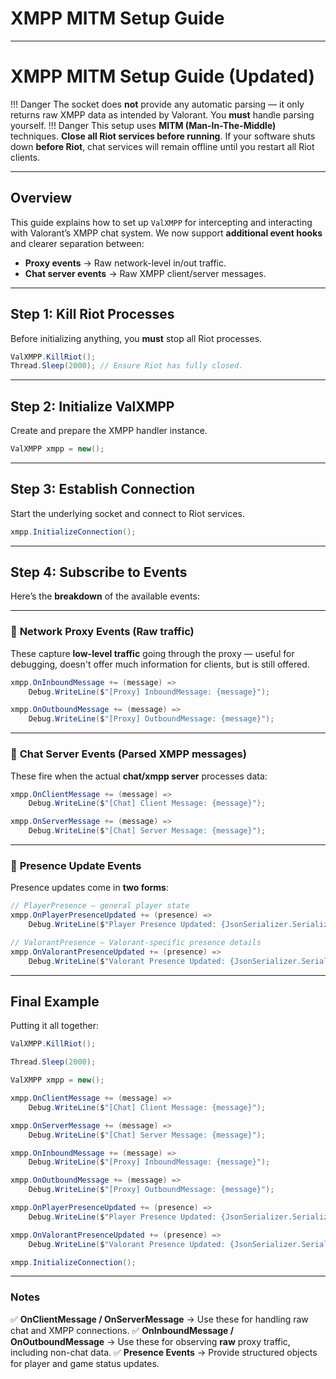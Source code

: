 # XMPP MITM Setup Guide

---

# XMPP MITM Setup Guide (Updated)

!!! Danger
	The socket does **not** provide any automatic parsing — it only returns raw XMPP data as intended by Valorant. You **must** handle parsing yourself.
!!! Danger
	This setup uses **MITM (Man-In-The-Middle)** techniques. **Close all Riot services before running**.
  	If your software shuts down **before Riot**, chat services will remain offline until you restart all Riot clients.

---

## Overview

This guide explains how to set up `ValXMPP` for intercepting and interacting with Valorant’s XMPP chat system.
We now support **additional event hooks** and clearer separation between:

* **Proxy events** → Raw network-level in/out traffic.
* **Chat server events** → Raw XMPP client/server messages.

---

## Step 1: Kill Riot Processes

Before initializing anything, you **must** stop all Riot processes.

```csharp
ValXMPP.KillRiot();
Thread.Sleep(2000); // Ensure Riot has fully closed.
```

---

## Step 2: Initialize ValXMPP

Create and prepare the XMPP handler instance.

```csharp
ValXMPP xmpp = new();
```

---

## Step 3: Establish Connection

Start the underlying socket and connect to Riot services.

```csharp
xmpp.InitializeConnection();
```

---

## Step 4: Subscribe to Events

Here’s the **breakdown** of the available events:

---

### 🔶 **Network Proxy Events (Raw traffic)**

These capture **low-level traffic** going through the proxy — useful for debugging, doesn't offer much information for clients, but is still offered.

```csharp
xmpp.OnInboundMessage += (message) => 
    Debug.WriteLine($"[Proxy] InboundMessage: {message}");

xmpp.OnOutboundMessage += (message) => 
    Debug.WriteLine($"[Proxy] OutboundMessage: {message}");
```

---

### 🔶 **Chat Server Events (Parsed XMPP messages)**

These fire when the actual **chat/xmpp server** processes data:

```csharp
xmpp.OnClientMessage += (message) => 
    Debug.WriteLine($"[Chat] Client Message: {message}");

xmpp.OnServerMessage += (message) => 
    Debug.WriteLine($"[Chat] Server Message: {message}");
```

---

### 🔶 **Presence Update Events**

Presence updates come in **two forms**:

```csharp
// PlayerPresence — general player state
xmpp.OnPlayerPresenceUpdated += (presence) => 
    Debug.WriteLine($"Player Presence Updated: {JsonSerializer.Serialize(presence)}");

// ValorantPresence — Valorant-specific presence details
xmpp.OnValorantPresenceUpdated += (presence) => 
    Debug.WriteLine($"Valorant Presence Updated: {JsonSerializer.Serialize(presence)}");
```

---

## Final Example

Putting it all together:

```csharp
ValXMPP.KillRiot();

Thread.Sleep(2000);

ValXMPP xmpp = new();

xmpp.OnClientMessage += (message) => 
    Debug.WriteLine($"[Chat] Client Message: {message}");

xmpp.OnServerMessage += (message) => 
    Debug.WriteLine($"[Chat] Server Message: {message}");

xmpp.OnInboundMessage += (message) => 
    Debug.WriteLine($"[Proxy] InboundMessage: {message}");

xmpp.OnOutboundMessage += (message) => 
    Debug.WriteLine($"[Proxy] OutboundMessage: {message}");

xmpp.OnPlayerPresenceUpdated += (presence) => 
    Debug.WriteLine($"Player Presence Updated: {JsonSerializer.Serialize(presence)}");

xmpp.OnValorantPresenceUpdated += (presence) => 
    Debug.WriteLine($"Valorant Presence Updated: {JsonSerializer.Serialize(presence)}");

xmpp.InitializeConnection();
```

---

### Notes

✅ **OnClientMessage / OnServerMessage** → Use these for handling raw chat and XMPP connections.
✅ **OnInboundMessage / OnOutboundMessage** → Use these for observing **raw** proxy traffic, including non-chat data.
✅ **Presence Events** → Provide structured objects for player and game status updates.